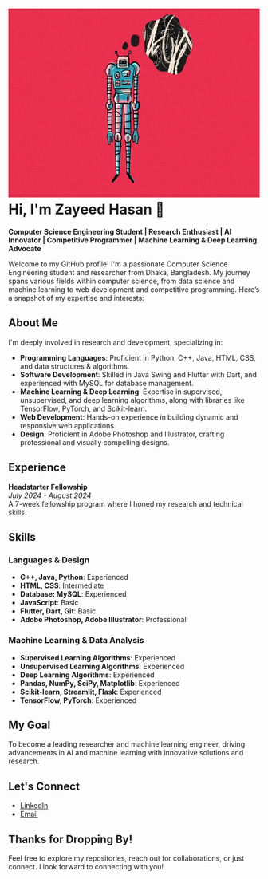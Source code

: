 # <img src="ai-thoughts-digiday-gif.gif" alt="Profile GIF" width="830" height="379"> Hi, I'm Zayeed Hasan 👋

**Computer Science Engineering Student | Research Enthusiast | AI Innovator | Competitive Programmer | Machine Learning & Deep Learning Advocate**

Welcome to my GitHub profile! I'm a passionate Computer Science Engineering student and researcher from Dhaka, Bangladesh. My journey spans various fields within computer science, from data science and machine learning to web development and competitive programming. Here’s a snapshot of my expertise and interests:

## About Me

I'm deeply involved in research and development, specializing in:

- **Programming Languages**: Proficient in Python, C++, Java, HTML, CSS, and data structures & algorithms.
- **Software Development**: Skilled in Java Swing and Flutter with Dart, and experienced with MySQL for database management.
- **Machine Learning & Deep Learning**: Expertise in supervised, unsupervised, and deep learning algorithms, along with libraries like TensorFlow, PyTorch, and Scikit-learn.
- **Web Development**: Hands-on experience in building dynamic and responsive web applications.
- **Design**: Proficient in Adobe Photoshop and Illustrator, crafting professional and visually compelling designs.

## Experience

**Headstarter Fellowship**  
*July 2024 - August 2024*  
A 7-week fellowship program where I honed my research and technical skills.

## Skills

### Languages & Design

- **C++, Java, Python**: Experienced
- **HTML, CSS**: Intermediate
- **Database: MySQL**: Experienced
- **JavaScript**: Basic
- **Flutter, Dart, Git**: Basic
- **Adobe Photoshop, Adobe Illustrator**: Professional

### Machine Learning & Data Analysis

- **Supervised Learning Algorithms**: Experienced
- **Unsupervised Learning Algorithms**: Experienced
- **Deep Learning Algorithms**: Experienced
- **Pandas, NumPy, SciPy, Matplotlib**: Experienced
- **Scikit-learn, Streamlit, Flask**: Experienced
- **TensorFlow, PyTorch**: Experienced

## My Goal

To become a leading researcher and machine learning engineer, driving advancements in AI and machine learning with innovative solutions and research.

## Let's Connect

- [LinkedIn](https://www.linkedin.com/in/your-profile)
- [Email](mailto:your-email@example.com)

## Thanks for Dropping By!

Feel free to explore my repositories, reach out for collaborations, or just connect. I look forward to connecting with you!
